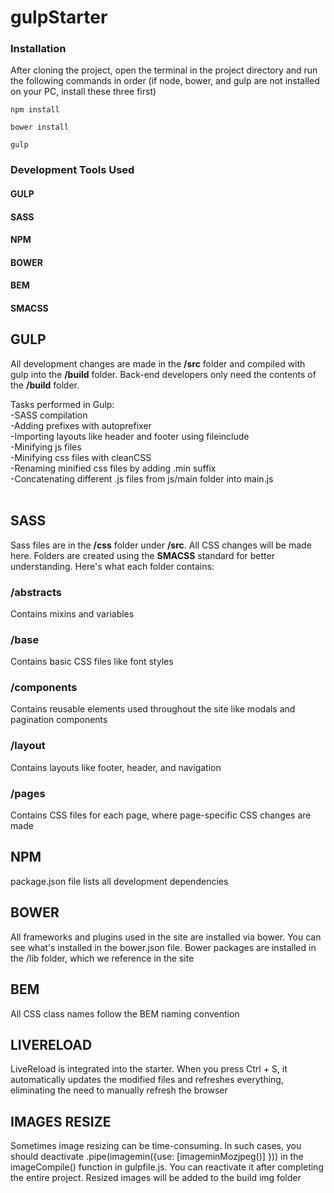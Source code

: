 # gulpStarter

### Installation
After cloning the project, open the terminal in the project directory and run the following commands in order (if node, bower, and gulp are not installed on your PC, install these three first)
```shell
npm install
```
```shell
bower install
```
```shell
gulp
```

### Development Tools Used
#### GULP
#### SASS
#### NPM
#### BOWER
#### BEM
#### SMACSS 

## GULP
All development changes are made in the **/src** folder and compiled with gulp into the **/build** folder.
Back-end developers only need the contents of the **/build** folder.

Tasks performed in Gulp:<br />
-SASS compilation<br />
-Adding prefixes with autoprefixer<br />
-Importing layouts like header and footer using fileinclude<br />
-Minifying js files<br />
-Minifying css files with cleanCSS<br />
-Renaming minified css files by adding .min suffix<br />
-Concatenating different .js files from js/main folder into main.js<br />
<br />
## SASS
Sass files are in the **/css** folder under **/src**. All CSS changes will be made here. Folders are created using the **SMACSS** standard for better understanding. Here's what each folder contains:<br />

### /abstracts
Contains mixins and variables

### /base
Contains basic CSS files like font styles

### /components
Contains reusable elements used throughout the site like modals and pagination components

### /layout
Contains layouts like footer, header, and navigation

### /pages
Contains CSS files for each page, where page-specific CSS changes are made

## NPM
package.json file lists all development dependencies

## BOWER
All frameworks and plugins used in the site are installed via bower. You can see what's installed in the bower.json file.
Bower packages are installed in the /lib folder, which we reference in the site

## BEM
All CSS class names follow the BEM naming convention

## LIVERELOAD
LiveReload is integrated into the starter. When you press Ctrl + S, it automatically updates the modified files and refreshes everything, eliminating the need to manually refresh the browser

## IMAGES RESIZE
Sometimes image resizing can be time-consuming. In such cases, you should deactivate .pipe(imagemin({use: [imageminMozjpeg()] })) in the imageCompile() function in gulpfile.js. You can reactivate it after completing the entire project. Resized images will be added to the build img folder






